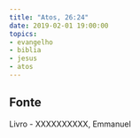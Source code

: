 ```yaml
---
title: "Atos, 26:24"
date: 2019-02-01 19:00:00
topics: 
- evangelho
- biblia
- jesus
- atos
---
```




## Fonte
Livro - XXXXXXXXXX, Emmanuel
